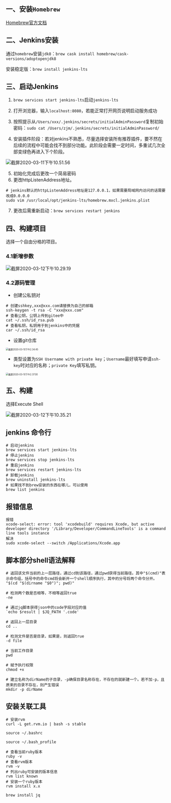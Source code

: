 ## 一、安装`Homebrew`

[Homebrew官方文档](https://brew.sh/index_zh-cn.html)

[^1]: `Failed to connect to raw.githubusercontent.com port 443: Connection refused`，经常会被墙，请打开终端代理，翻墙下载。

## 二、Jenkins安装

通过`homebrew`安装`jdk8`：`brew cask install homebrew/cask-versions/adoptopenjdk8`

安装稳定版：`brew install jenkins-lts`

## 三、启动Jenkins

1. `brew services start jenkins-lts`启动`jenkins-lts`

2. 打开浏览器，输入`localhost:8080`，若能正常打开网页说明启动服务成功
3. 按照提示从`/Users/xxx/.jenkins/secrets/initialAdminPassword`复制初始密码：`sudo cat /Users/zjm/.jenkins/secrets/initialAdminPassword/`
4. 安装插件阶段：若对jenkins不熟悉，尽量选择安装所有推荐插件，要不然在后续的流程中可能会找不到部分功能。此阶段会需要一定时间，多重试几次全部变绿色再进入下个阶段。

![截屏2020-03-11下午10.51.56](https://tva1.sinaimg.cn/large/00831rSTly1gcridff1bqj30n60c0q43.jpg)

5. 初始化完成后更改一个简易密码
6. 更改httpListenAddress地址。

```shell
# jenkins默认的httpListenAddress地址是127.0.0.1，如果需要局域网内访问的话需要改成0.0.0.0
sudo vim /usr/local/opt/jenkins-lts/homebrew.mxcl.jenkins.plist
```

7. 更改后需重新启动：`brew services restart jenkins`

## 四、构建项目

选择一个自由分格的项目。

### 4.1新增参数

![截屏2020-03-12下午10.29.19](https://tva1.sinaimg.cn/large/00831rSTly1gcrim6aaflj30yw0u07a5.jpg)

### 4.2源码管理

- 创建公私钥对

```shell
# 创建sshkey,xxx@xxx.com请替换为自己的邮箱
ssh-keygen -t rsa -C "xxx@xxx.com"
# 查看公钥，公钥上传到gitee中
cat ~/.ssh/id_rsa.pub
# 查看私钥，私钥用于到jenkins中的凭据
car ~/.ssh/id_rsa
```

- 设置git仓库

<img src="https://tva1.sinaimg.cn/large/00831rSTly1gcride4jxoj31gi0tu77u.jpg" alt="截屏2020-03-10下午2.34.45" style="zoom:50%;" />

- 类型设置为`SSH Username with private key`；`Username`最好填写申请`ssh-key`时对应的名称；`private Key`填写私钥。

<img src="https://tva1.sinaimg.cn/large/00831rSTly1gcridcer0pj31kx0u0jxh.jpg" alt="截屏2020-03-10下午2.37.00" style="zoom:50%;" />

## 五、构建

选择Execute Shell

![截屏2020-03-12下午10.35.21](https://tva1.sinaimg.cn/large/00831rSTly1gcrir9s9qbj31h60kcjth.jpg)

## jenkins 命令行

```shell
# 启动jenkins
brew services start jenkins-lts
# 停止jenkins
brew services stop jenkins-lts
# 重启jenkins
brew services restart jenkins-lts
# 卸载jenkins
brew uninstall jenkins-lts
# 如果找不到brew安装的东西在哪儿，可以使用
brew list jenkins
```

## 报错信息

```shell
报错
xcode-select: error: tool 'xcodebuild' requires Xcode, but active developer directory '/Library/Developer/CommandLineTools' is a command line tools instance
解决
sudo xcode-select --switch /Applications/Xcode.app
```

## 脚本部分shell语法解释

```shell
# 返回该文件当前的上一层路径，通过cd到该路径，通过pwd获得当前路径。其中"$(cmd)"表示命令组，括号中的命令cmd将会新开一个shell顺序执行，其中的分号将两个命令分开。
"$(cd "$(dirname "$0")"; pwd)"
```

```shell
# 检测两个数是否相等，不相等返回true
-ne
```

```shell
# 通过jq脚本获得json中的code字段对应的值
`echo $result | $JQ_PATH '.code'
```

```shell
# 返回上一层目录
cd ..
```

```shell
# 检测文件是否是目录，如果是，则返回true
-d file
```

```shell
# 当前工作目录
pwd
```

```shell
# 赋予执行权限
chmod +x
```

```shell
# 建立名称为dirName的子目录，-p确保目录名称存在，不存在的就新建一个。若不加-p，且原来的目录不存在，则产生错误
mkdir -p dirName
```

## 安装关联工具

```shell
# 安装rvm
curl -L get.rvm.io | bash -s stable 

source ~/.bashrc

source ~/.bash_profile
```

```shell
# 查看当前ruby版本
ruby -v
# 查看rvm版本
rvm -v
# 列出ruby可安装的版本信息
rvm list known
# 安装一个ruby版本
rvm install x.x
```

```shell
brew install jq
```

